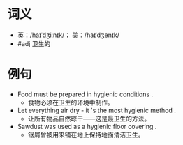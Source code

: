 # 词义
- 英：/haɪˈdʒiːnɪk/； 美：/haɪˈdʒenɪk/
- #adj 卫生的
# 例句
- Food must be prepared in hygienic conditions .
	- 食物必须在卫生的环境中制作。
- Let everything air dry - it 's the most hygienic method .
	- 让所有物品自然晾干——这是最卫生的方法。
- Sawdust was used as a hygienic floor covering .
	- 锯屑曾被用来铺在地上保持地面清洁卫生。
